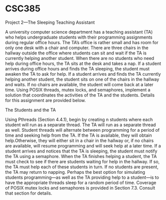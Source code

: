 # CSC385
Project 2—The Sleeping Teaching Assistant

A university computer science department has a teaching assistant (TA) who
helps undergraduate students with their programming assignments during
regular office hours. The TA’s office is rather small and has room for only one
desk with a chair and computer. There are three chairs in the hallway outside
the office where students can sit and wait if the TA is currently helping another
student. When there are no students who need help during office hours, the
TA sits at the desk and takes a nap. If a student arrives during office hours
and finds the TA sleeping, the student must awaken the TA to ask for help. If a
student arrives and finds the TA currently helping another student, the student
sits on one of the chairs in the hallway and waits. If no chairs are available, the
student will come back at a later time.
Using POSIX threads, mutex locks, and semaphores, implement a solution
that coordinates the activities of the TA and the students. Details for this
assignment are provided below.

The Students and the TA

Using Pthreads (Section 4.4.1), begin by creating n students where each student
will run as a separate thread. The TA will run as a separate thread as well.
Student threads will alternate between programming for a period of time and
seeking help from the TA. If the TA is available, they will obtain help.Otherwise,
they will either sit in a chair in the hallway or, if no chairs are available, will
resume programming and will seek help at a later time. If a student arrives
and notices that the TA is sleeping, the student must notify the TA using a
semaphore. When the TA finishes helping a student, the TA must check to see
if there are students waiting for help in the hallway. If so, the TA must help
each of these students in turn. If no students are present, the TA may return to
napping.
Perhaps the best option for simulating students programming—as well as
the TA providing help to a student—is to have the appropriate threads sleep
for a random period of time.
Coverage of POSIX mutex locks and semaphores is provided in Section 7.3.
Consult that section for details.
